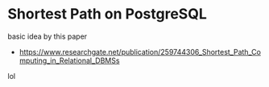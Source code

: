 # Shortest Path on PostgreSQL

basic idea by this paper
- https://www.researchgate.net/publication/259744306_Shortest_Path_Computing_in_Relational_DBMSs


lol

